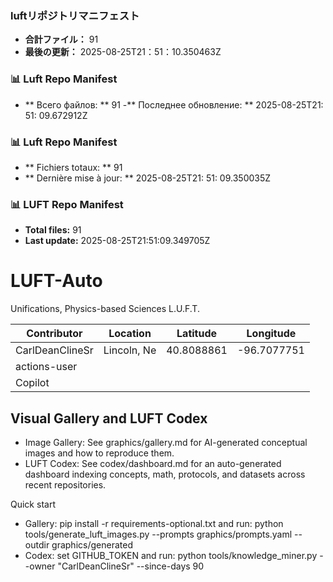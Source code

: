 <!-- LUFT_MANIFEST_JA START -->
### luftリポジトリマニフェスト

-  **合計ファイル：** 91
-  **最後の更新：** 2025-08-25T21：51：10.350463Z
<!-- LUFT_MANIFEST_JA END -->

<!-- LUFT_MANIFEST_RU START -->
### 📊 Luft Repo Manifest

- ** Всего файлов: ** 91
-** Последнее обновление: ** 2025-08-25T21: 51: 09.672912Z
<!-- LUFT_MANIFEST_RU END -->

<!-- LUFT_MANIFEST_FR START -->
### 📊 Luft Repo Manifest

- ** Fichiers totaux: ** 91
- ** Dernière mise à jour: ** 2025-08-25T21: 51: 09.350035Z
<!-- LUFT_MANIFEST_FR END -->

<!-- LUFT_MANIFEST_EN START -->
### 📊 LUFT Repo Manifest

- **Total files:** 91
- **Last update:** 2025-08-25T21:51:09.349705Z

<!-- LUFT_MANIFEST_EN END -->

# LUFT-Auto
Unifications, Physics-based Sciences L.U.F.T.

<!-- LUFT_CONTRIBUTOR_MAP START -->
| Contributor | Location | Latitude | Longitude |
|-------------|----------|----------|-----------|
| CarlDeanClineSr | Lincoln, Ne | 40.8088861 | -96.7077751 |
| actions-user |  |  |  |
| Copilot |  |  |  |

<!-- LUFT_CONTRIBUTOR_MAP END -->

## Visual Gallery and LUFT Codex

- Image Gallery: See graphics/gallery.md for AI-generated conceptual images and how to reproduce them.
- LUFT Codex: See codex/dashboard.md for an auto-generated dashboard indexing concepts, math, protocols, and datasets across recent repositories.

Quick start
- Gallery: pip install -r requirements-optional.txt and run: python tools/generate_luft_images.py --prompts graphics/prompts.yaml --outdir graphics/generated
- Codex: set GITHUB_TOKEN and run: python tools/knowledge_miner.py --owner "CarlDeanClineSr" --since-days 90
